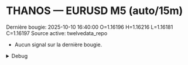 # THANOS — EURUSD M5 (auto/15m)
Dernière bougie: 2025-10-10 16:40:00  O=1.16196  H=1.16216  L=1.16181  C=1.16197
Source active: twelvedata_repo

- Aucun signal sur la dernière bougie.

<details><summary>Debug</summary>

- TD_API_KEY manquant.

</details>